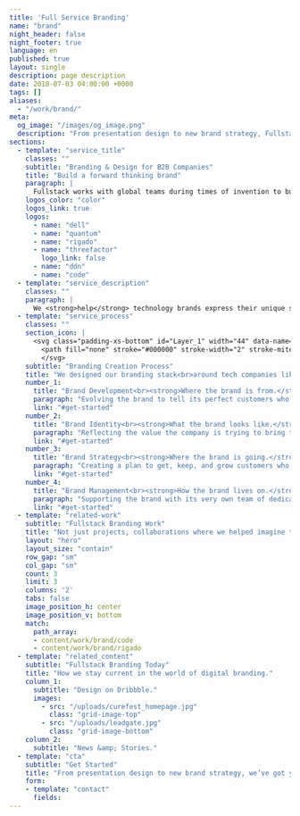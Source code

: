 ```yaml
---
title: 'Full Service Branding'
name: "brand"
night_header: false
night_footer: true
language: en
published: true
layout: single
description: page description
date: 2018-07-03 04:00:00 +0000
tags: []
aliases:
  - "/work/brand/"
meta:
  og_image: "/images/og_image.png"
  description: "From presentation design to new brand strategy, Fullstack works with global teams during times of invention to build innovative brands through an open, coherent approach."
sections:
  - template: "service_title"
    classes: ""
    subtitle: "Branding & Design for B2B Companies"
    title: "Build a forward thinking brand"
    paragraph: |
      Fullstack works with global teams during times of invention to build innovative brands through an open, coherent approach.
    logos_color: "color"
    logos_link: true
    logos:
      - name: "dell"
      - name: "quantum"
      - name: "rigado"
      - name: "threefactor"
        logo_link: false
      - name: "ddn"
      - name: "code"
  - template: "service_description"
    classes: ""
    paragraph: |
      We <strong>help</strong> technology brands express their unique story &amp; personality. We <strong>create</strong> identities that weave company heritage into the logo &amp; beyond. We <strong>build</strong> strategies that navigate brands to success in the digital world. Above all, we <strong>keep</strong> team mission, vision &amp; values at the core of everything we do.
  - template: "service_process"
    classes: ""
    section_icon: |
      <svg class="padding-xs-bottom" id="Layer_1" width="44" data-name="Layer 1" xmlns="http://www.w3.org/2000/svg" viewBox="0 0 64 64">
        <path fill="none" stroke="#000000" stroke-width="2" stroke-miterlimit="10" d="M1,21c0,20,31,38,31,38s31-18,31-38  c0-8.285-6-16-15-16c-8.285,0-16,5.715-16,14c0-8.285-7.715-14-16-14C7,5,1,12.715,1,21z"></path>
        </svg>
    subtitle: "Branding Creation Process"
    title: "We designed our branding stack<br>around tech companies like you."
    number_1:
      title: "Brand Development<br><strong>Where the brand is from.</strong>"
      paragraph: "Evolving the brand to tell its perfect customers who it is and why people should care"
      link: "#get-started"
    number_2:
      title: "Brand Identity<br><strong>What the brand looks like.</strong>"
      paragraph: "Reflecting the value the company is trying to bring to the market &amp; appeal to its customers"
      link: "#get-started"
    number_3:
      title: "Brand Strategy<br><strong>Where the brand is going.</strong>"
      paragraph: "Creating a plan to get, keep, and grow customers who are engaged and loyal"
      link: "#get-started"
    number_4:
      title: "Brand Management<br><strong>How the brand lives on.</strong>"
      paragraph: "Supporting the brand with its very own team of dedicated experts, so it can focus on building equity"
      link: "#get-started"
  - template: "related-work"
    subtitle: "Fullstack Branding Work"
    title: "Not just projects, collaborations where we helped imagine the future."
    layout: "hero"
    layout_size: "contain"
    row_gap: "sm"
    col_gap: "sm"
    count: 3
    limit: 3
    columns: '2'
    tabs: false
    image_position_h: center
    image_position_v: bottom
    match:
      path_array:
      - content/work/brand/code
      - content/work/brand/rigado
  - template: "related_content"
    subtitle: "Fullstack Branding Today"
    title: "How we stay current in the world of digital branding."
    column_1:
      subtitle: "Design on Dribbble."
      images: 
        - src: "/uploads/curefest_homepage.jpg"
          class: "grid-image-top"
        - src: "/uploads/leadgate.jpg"
          class: "grid-image-bottom"
    column_2:
      subtitle: "News &amp; Stories."
  - template: "cta"
    subtitle: "Get Started"
    title: "From presentation design to new brand strategy, we’ve got you covered."
    form:
    - template: "contact"
      fields:
---
```

